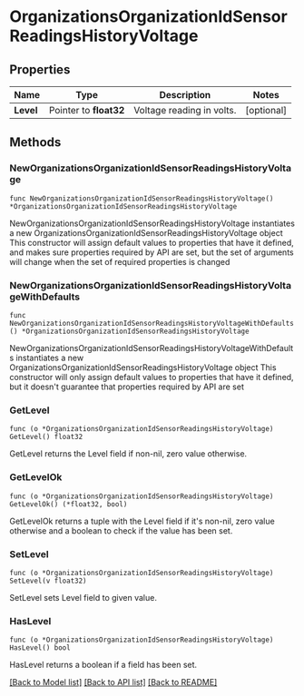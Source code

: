 # OrganizationsOrganizationIdSensorReadingsHistoryVoltage

## Properties

Name | Type | Description | Notes
------------ | ------------- | ------------- | -------------
**Level** | Pointer to **float32** | Voltage reading in volts. | [optional] 

## Methods

### NewOrganizationsOrganizationIdSensorReadingsHistoryVoltage

`func NewOrganizationsOrganizationIdSensorReadingsHistoryVoltage() *OrganizationsOrganizationIdSensorReadingsHistoryVoltage`

NewOrganizationsOrganizationIdSensorReadingsHistoryVoltage instantiates a new OrganizationsOrganizationIdSensorReadingsHistoryVoltage object
This constructor will assign default values to properties that have it defined,
and makes sure properties required by API are set, but the set of arguments
will change when the set of required properties is changed

### NewOrganizationsOrganizationIdSensorReadingsHistoryVoltageWithDefaults

`func NewOrganizationsOrganizationIdSensorReadingsHistoryVoltageWithDefaults() *OrganizationsOrganizationIdSensorReadingsHistoryVoltage`

NewOrganizationsOrganizationIdSensorReadingsHistoryVoltageWithDefaults instantiates a new OrganizationsOrganizationIdSensorReadingsHistoryVoltage object
This constructor will only assign default values to properties that have it defined,
but it doesn't guarantee that properties required by API are set

### GetLevel

`func (o *OrganizationsOrganizationIdSensorReadingsHistoryVoltage) GetLevel() float32`

GetLevel returns the Level field if non-nil, zero value otherwise.

### GetLevelOk

`func (o *OrganizationsOrganizationIdSensorReadingsHistoryVoltage) GetLevelOk() (*float32, bool)`

GetLevelOk returns a tuple with the Level field if it's non-nil, zero value otherwise
and a boolean to check if the value has been set.

### SetLevel

`func (o *OrganizationsOrganizationIdSensorReadingsHistoryVoltage) SetLevel(v float32)`

SetLevel sets Level field to given value.

### HasLevel

`func (o *OrganizationsOrganizationIdSensorReadingsHistoryVoltage) HasLevel() bool`

HasLevel returns a boolean if a field has been set.


[[Back to Model list]](../README.md#documentation-for-models) [[Back to API list]](../README.md#documentation-for-api-endpoints) [[Back to README]](../README.md)


